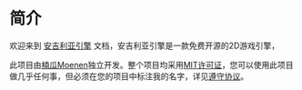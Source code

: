 # 简介

欢迎来到 [安吉利亚引擎](https://github.com/Mo-enen/AngeliA) 文档，安吉利亚引擎是一款免费开源的2D游戏引擎，

此项目由[楠瓜Moenen](https://github.com/Mo-enen)独立开发。整个项目均采用[MIT许可证](https://github.com/Mo-enen/AngeliA/blob/main/License.txt)，您可以使用此项目做几乎任何事，但必须在您的项目中标注我的名字，详见[遵守协议](https://mo-enen.github.io/AngeliA/docsCN/comply-with-the-license.html)。

